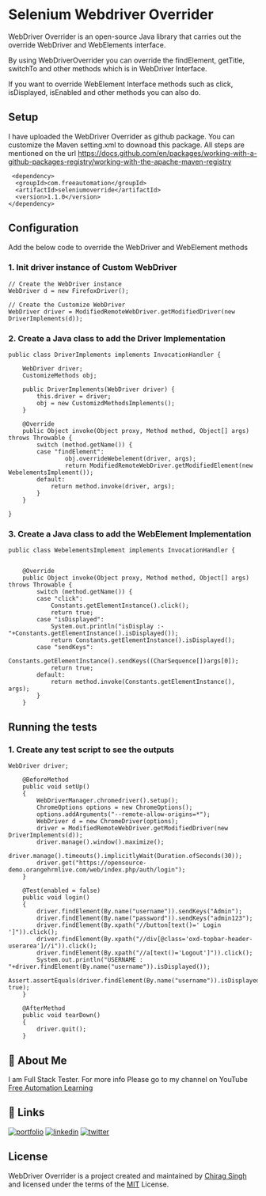 
# Selenium Webdriver Overrider

WebDriver Overrider is an open-source Java library that carries out the override WebDriver and WebElements interface.

By using WebDriverOverrider you can override the findElement, getTitle, switchTo and other methods which is in WebDriver Interface.

If you want to override WebElement Interface methods such as click, isDisplayed, isEnabled and other methods you can also do.


## Setup

I have uploaded the WebDriver Overrider as github package. You can customize the Maven setting.xml to downoad this package. All steps are mentioned on the url https://docs.github.com/en/packages/working-with-a-github-packages-registry/working-with-the-apache-maven-registry

```
 <dependency>
  <groupId>com.freeautomation</groupId>
  <artifactId>seleniumoverride</artifactId>
  <version>1.1.0</version>
</dependency>
```
    
## Configuration

Add the below code to override the WebDriver and WebElement methods

### 1. Init driver instance of Custom WebDriver
```
// Create the WebDriver instance
WebDriver d = new FirefoxDriver();

// Create the Customize WebDriver
WebDriver driver = ModifiedRemoteWebDriver.getModifiedDriver(new DriverImplements(d));
```
### 2. Create a Java class to add the Driver Implementation

```
public class DriverImplements implements InvocationHandler {

	WebDriver driver;
	CustomizeMethods obj;
	
	public DriverImplements(WebDriver driver) {
		this.driver = driver;
		obj = new CustomizdMethodsImplements();
	}

	@Override
	public Object invoke(Object proxy, Method method, Object[] args) throws Throwable {
		switch (method.getName()) {
		case "findElement":
				obj.overrideWebelement(driver, args);
				return ModifiedRemoteWebDriver.getModifiedElement(new WebelementsImplement());
		default:
			return method.invoke(driver, args);
		}
	}
	
}
```

### 3. Create a Java class to add the WebElement Implementation

```
public class WebelementsImplement implements InvocationHandler {


	@Override
	public Object invoke(Object proxy, Method method, Object[] args) throws Throwable {
		switch (method.getName()) {
		case "click":
			Constants.getElementInstance().click();
			return true;
		case "isDisplayed":
			System.out.println("isDisplay :- "+Constants.getElementInstance().isDisplayed());
			return Constants.getElementInstance().isDisplayed();
		case "sendKeys":
			Constants.getElementInstance().sendKeys((CharSequence[])args[0]);
			return true;
		default:
			return method.invoke(Constants.getElementInstance(), args);
		}
	}
```
## Running the tests

### 1. Create any test script to see the outputs
```
WebDriver driver;
	
	@BeforeMethod
	public void setUp()
	{
		WebDriverManager.chromedriver().setup();
		ChromeOptions options = new ChromeOptions();
		options.addArguments("--remote-allow-origins=*");
		WebDriver d = new ChromeDriver(options);
		driver = ModifiedRemoteWebDriver.getModifiedDriver(new DriverImplements(d));
		driver.manage().window().maximize();
		driver.manage().timeouts().implicitlyWait(Duration.ofSeconds(30));
		driver.get("https://opensource-demo.orangehrmlive.com/web/index.php/auth/login");
	}
	
	@Test(enabled = false)
	public void login()
	{
		driver.findElement(By.name("username")).sendKeys("Admin");
		driver.findElement(By.name("password")).sendKeys("admin123");
		driver.findElement(By.xpath("//button[text()=' Login ']")).click();
		driver.findElement(By.xpath("//div[@class='oxd-topbar-header-userarea']//i")).click();
		driver.findElement(By.xpath("//a[text()='Logout']")).click();
		System.out.println("USERNAME : "+driver.findElement(By.name("username")).isDisplayed());
		Assert.assertEquals(driver.findElement(By.name("username")).isDisplayed(), true);
	}
	
	@AfterMethod
	public void tearDown()
	{
		driver.quit();
	}
```


## 🚀 About Me
I am Full Stack Tester. For more info Please go to my channel on YouTube [Free Automation Learning](https://www.youtube.com/channel/UCFs7BfAeJI6MtdqzTXdA9Og)


## 🔗 Links
[![portfolio](https://img.shields.io/badge/my_portfolio-000?style=for-the-badge&logo=ko-fi&logoColor=white)](https://freeautomationlearning.github.io/home/)
[![linkedin](https://img.shields.io/badge/linkedin-0A66C2?style=for-the-badge&logo=linkedin&logoColor=white)](https://www.linkedin.com/in/chirag-singh-freeautomationlearning/)
[![twitter](https://img.shields.io/badge/twitter-1DA1F2?style=for-the-badge&logo=twitter&logoColor=white)](https://twitter.com/freeautomation)
## License
WebDriver Overrider is a project created and maintained by [Chirag Singh](https://github.com/freeautomationlearning) and licensed under the terms of the
[MIT](https://choosealicense.com/licenses/mit/)
License.